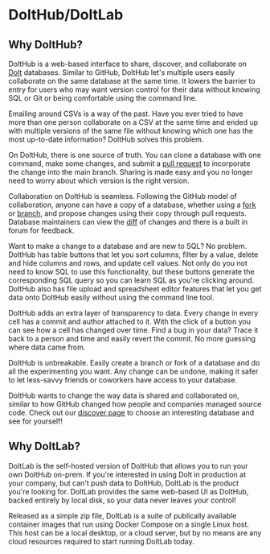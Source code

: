 # DoltHub/DoltLab

## Why DoltHub?

DoltHub is a web-based interface to share, discover, and collaborate on [Dolt](../dolt/) databases. Similar to GitHub, DoltHub let's multiple users easily collaborate on the same database at the same time. It lowers the barrier to entry for users who may want version control for their data without knowing SQL or Git or being comfortable using the command line.

Emailing around CSVs is a way of the past. Have you ever tried to have more than one person collaborate on a CSV at the same time and ended up with multiple versions of the same file without knowing which one has the most up-to-date information? DoltHub solves this problem.

On DoltHub, there is one source of truth. You can clone a database with one command, make some changes, and submit a [pull request](prs.md) to incorporate the change into the main branch. Sharing is made easy and you no longer need to worry about which version is the right version.

Collaboration on DoltHub is seamless. Following the GitHub model of collaboration, anyone can have a copy of a database, whether using a [fork](forks.md) or [branch](../dolt/git/branch.md), and propose changes using their copy through pull requests. Database maintainers can view the [diff](../dolt/git/diff.md) of changes and there is a built in forum for feedback.

Want to make a change to a database and are new to SQL? No problem. DoltHub has table buttons that let you sort columns, filter by a value, delete and hide columns and rows, and update cell values. Not only do you not need to know SQL to use this functionality, but these buttons generate the corresponding SQL query so you can learn SQL as you're clicking around. DoltHub also has file upload and spreadsheet editor features that let you get data onto DoltHub easily without using the command line tool.

DoltHub adds an extra layer of transparency to data. Every change in every cell has a commit and author attached to it. With the click of a button you can see how a cell has changed over time. Find a bug in your data? Trace it back to a person and time and easily revert the commit. No more guessing where data came from.

DoltHub is unbreakable. Easily create a branch or fork of a database and do all the experimenting you want. Any change can be undone, making it safer to let less-savvy friends or coworkers have access to your database.

DoltHub wants to change the way data is shared and collaborated on, similar to how GitHub changed how people and companies managed source code. Check out our [discover page](https://www.dolthub.com/discover) to choose an interesting database and see for yourself!

## Why DoltLab?

DoltLab is the self-hosted version of DoltHub that allows you to run your own DoltHub on-prem. If you're interested in using Dolt in production at your company, but can't push data to DoltHub, DoltLab is the product you're looking for. DoltLab provides the same web-based UI as DoltHub, backed entirely by local disk, so your data never leaves your control!

Released as a simple zip file, DoltLab is a suite of publically available container images that run using Docker Compose on a single Linux host. This host can be a local desktop, or a cloud server, but by no means are any cloud resources required to start running DoltLab today.
